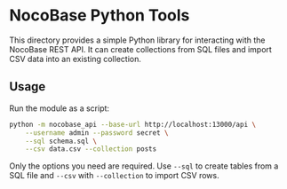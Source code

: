 # NocoBase Python Tools

This directory provides a simple Python library for interacting with the NocoBase REST API.
It can create collections from SQL files and import CSV data into an existing collection.

## Usage

Run the module as a script:

```bash
python -m nocobase_api --base-url http://localhost:13000/api \
    --username admin --password secret \
    --sql schema.sql \
    --csv data.csv --collection posts
```

Only the options you need are required. Use `--sql` to create tables from a SQL
file and `--csv` with `--collection` to import CSV rows.

